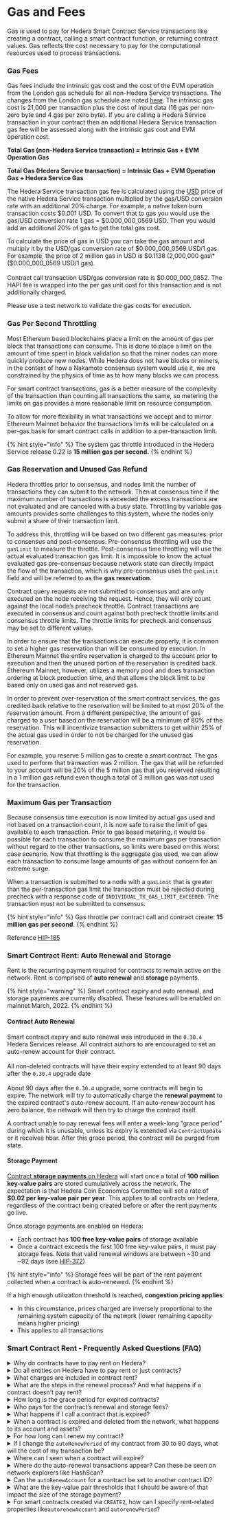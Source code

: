 # Gas and Fees

Gas is used to pay for Hedera Smart Contract Service transactions like creating a contract, calling a smart contract function, or returning contract values. Gas reflects the cost necessary to pay for the computational resources used to process transactions.

### Gas Fees

Gas fees include the intrinsic gas cost and the cost of the EVM operation from the London gas schedule for all non-Hedera Service transactions. The changes from the London gas schedule are noted [here](hyperledger-besu-evm.md#gas-schedule). The intrinsic gas cost is 21,000 per transaction plus the cost of input data (16 gas per non-zero byte and 4 gas per zero byte). If you are calling a Hedera Service transaction in your contract then an additional Hedera Service transaction gas fee will be assessed along with the intrinsic gas cost and EVM operation cost.

**Total Gas (non-Hedera Service transaction) = Intrinsic Gas + EVM Operation Gas**

**Total Gas (Hedera Service transaction) = Intrinsic Gas + EVM Operation Gas + Hedera Service Gas**

The Hedera Service transaction gas fee is calculated using the [USD](../../networks/mainnet/fees/#transaction-and-query-fees) price of the native Hedera Service transaction multiplied by the gas/USD conversion rate with an additional 20% charge. For example, a native token burn transaction costs $0.001 USD. To convert that to gas you would use the gas/USD conversion rate 1 gas = $0.000\_000\_0569 USD. Then you would add an additional 20% of gas to get the total gas cost.

To calculate the price of gas in USD you can take the gas amount and multiply it by the USD/gas conversion rate of $0.000\_000\_0569 USD/1 gas. For example, the price of 2 million gas in USD is $0.1138 (2,000,000 gas\*($0.000\_000\_0569 USD/1 gas).\
\
Contract call transaction USD/gas conversion rate is $0.000\_000\_0852. The HAPI fee is wrapped into the per gas unit cost for this transaction and is not additionally charged.

Please use a test network to validate the gas costs for execution.

### Gas Per Second Throttling

Most Ethereum based blockchains place a limit on the amount of gas per block that transactions can consume. This is done to place a limit on the amount of time spent in block validation so that the miner nodes can more quickly produce new nodes. While Hedera does not have blocks or miners, in the context of how a Nakamoto consensus system would use it, we are constrained by the physics of time as to how many blocks we can process.

For smart contract transactions, gas is a better measure of the complexity of the transaction than counting all transactions the same, so metering the limits on gas provides a more reasonable limit on resource consumption.

To allow for more flexibility in what transactions we accept and to mirror Ethereum Mainnet behavior the transactions limits will be calculated on a per-gas basis for smart contract calls in addition to a per-transaction limit.

{% hint style="info" %}
The system gas throttle introduced in the Hedera Service release 0.22 is **15 million gas per second.**
{% endhint %}

### Gas Reservation and Unused Gas Refund

Hedera throttles prior to consensus, and nodes limit the number of transactions they can submit to the network. Then at consensus time if the maximum number of transactions is exceeded the excess transactions are not evaluated and are canceled with a busy state. Throttling by variable gas amounts provides some challenges to this system, where the nodes only submit a share of their transaction limit.

To address this, throttling will be based on two different gas measures: prior to consensus and post-consensus. Pre-consensus throttling will use the `gasLimit` to measure the throttle. Post-consensus time throttling will use the actual evaluated transaction gas limit. It is impossible to know the actual evaluated gas pre-consensus because network state can directly impact the flow of the transaction, which is why pre-consensus uses the `gasLimit` field and will be referred to as the **gas reservation**.

Contract query requests are not submitted to consensus and are only executed on the node receiving the request. Hence, they will only count against the local node’s precheck throttle. Contract transactions are executed in consensus and count against both precheck throttle limits and consensus throttle limits. The throttle limits for precheck and consensus may be set to different values.

In order to ensure that the transactions can execute properly, it is common to set a higher gas reservation than will be consumed by execution. In Ethereum Mainnet the entire reservation is charged to the account prior to execution and then the unused portion of the reservation is credited back. Ethereum Mainnet, however, utilizes a memory pool and does transaction ordering at block production time, and that allows the block limit to be based only on used gas and not reserved gas.

In order to prevent over-reservation of the smart contract services, the gas credited back relative to the reservation will be limited to at most 20% of the reservation amount. From a different perspective, the amount of gas charged to a user based on the reservation will be a minimum of 80% of the reservation. This will incentivize transaction submitters to get within 25% of the actual gas used in order to not be charged for the unused gas reservation.

For example, you reserve 5 million gas to create a smart contract. The gas used to perform that transaction was 2 million. The gas that will be refunded to your account will be 20% of the 5 million gas that you reserved resulting in a 1 million gas refund even though a total of 3 million gas was not used for the transaction.

### Maximum Gas per Transaction

Because consensus time execution is now limited by actual gas used and not based on a transaction count, it is now safe to raise the limit of gas available to each transaction. Prior to gas based metering, it would be possible for each transaction to consume the maximum gas per transaction without regard to the other transactions, so limits were based on this worst case scenario. Now that throttling is the aggregate gas used, we can allow each transaction to consume large amounts of gas without concern for an extreme surge.

When a transaction is submitted to a node with a `gasLimit` that is greater than the per-transaction gas limit the transaction must be rejected during precheck with a response code of `INDIVIDUAL_TX_GAS_LIMIT_EXCEEDED`. The transaction must not be submitted to consensus.

{% hint style="info" %}
Gas throttle per contract call and contract create: **15 million gas per second**.
{% endhint %}

Reference [HIP-185](https://hips.hedera.com/hip/hip-185)

### Smart Contract Rent: Auto Renewal and Storage

Rent is the recurring payment required for contracts to remain active on the network. Rent is comprised of **auto renewal** and **storage** payments.

{% hint style="warning" %}
Smart contract expiry and auto renewal, and storage payments are currently disabled. These features will be enabled on mainnet March, 2022.
{% endhint %}

#### Contract Auto Renewal

Smart contract expiry and auto renewal was introduced in the `0.30.4` Hedera Services release. All contract authors to are encouraged to set an auto-renew account for their contract.\
\
All non-deleted contracts will have their expiry extended to at least 90 days after the `0.30.4` upgrade date\
\
About 90 days after the `0.30.4` upgrade, some contracts will begin to expire. The network will try to automatically charge the **renewal payment** to the expired contract's auto-renew account. If an auto-renew account has zero balance, the network will then try to charge the contract itself.

A contract unable to pay renewal fees will enter a week-long "grace period" during which it is unusable, unless its expiry is extended via `ContractUpdate` or it receives hbar. After this grace period, the contract will be purged from state.

#### Storage Payment

[Contract **storage payments** on Hedera](https://hedera.com/blog/smart-contract-rent-on-hedera-is-coming-what-you-need-to-know) will start once a total of **100 million key-value pairs** are stored cumulatively across the network. The expectation is that Hedera Coin Economics Committee will set a rate of **$0.02 per key-value pair per year**. This applies to all contracts on Hedera, regardless of the contract being created before or after the rent payments go live.

Once storage payments are enabled on Hedera:

* Each contract has **100 free key-value pairs** of storage available
* Once a contract exceeds the first 100 free key-value pairs, it must pay storage fees. Note that valid renewal windows are between \~30 and \~92 days (see [HIP-372](https://hips.hedera.com/hip/hip-372))

{% hint style="info" %}
Storage fees will be part of the rent payment collected when a contract is auto-renewed.
{% endhint %}

If a high enough utilization threshold is reached, **congestion pricing applies**

* In this circumstance, prices charged are inversely proportional to the remaining system capacity of the network (lower remaining capacity means higher pricing)
* This applies to all transactions

### Smart Contract Rent - Frequently Asked Questions (FAQ)

<details>

<summary>Why do contracts have to pay rent on Hedera?</summary>

Distributed networks like Hedera have a finite amount of computational resources. When entities like smart contracts are deployed on a decentralized network, a portion of those resources are consumed. Thus, it is unfeasible to maintain an unlimited number of entities for an infinite amount of time on finite resources. Solving this problem is necessary, and it’s a key topic of discussion by Leemon and [others](https://www.coindesk.com/markets/2018/03/27/vitalik-wants-you-to-pay-to-slow-ethereums-growth/) in the layer 1 network space.&#x20;

Contract rent is an economically and technically viable approach to manage smart contract entities and state storage.

</details>

<details>

<summary>Do all entities on Hedera have to pay rent or just contracts?</summary>

Contracts are the first entity paying rent on Hedera starting in March 2023.

Eventually, all other network entities (e.g. Tokens, accounts, topics, and files) will pay rent as well. However, the timeline for the rent of other entities is not yet defined. Sufficient time and notice will be provided to the community before enabling rent for other entities.

</details>

<details>

<summary>What charges are included in contract rent?</summary>

Rent is defined as the recurring payment required for contracts (and, eventually, all other Hedera entities) to remain active on the network. For contracts, rent is comprised by **auto-renewal** and **storage** payments:

* **Auto-renewal payments** will be enabled on mainnet (for contracts only) with the Hedera Services release planned for February 2023. The auto-renewal fee for a contract is $0.026 USD per 90 days
* **Storage payments** will start once a total of **100 million key-value pairs** are stored cumulatively across the network. These storage fees will be part of the rent payment collected when a contract is auto renewed. The storage fee rate is $0.02 per key-value pair per year

<img src="../../.gitbook/assets/image (3).png" alt="" data-size="original">

</details>

<details>

<summary>What are the steps in the renewal process? And what happens if a contract doesn’t pay rent?</summary>

Every entity on Hedera has the fields `expirationTime`, `autorenewPeriod`, and `autorenewAccount`.

1. When the `expirationTime` for a contract is reached, the network will first try to charge rent to the contract’s `autoRenewAccount`
   * If renewal is successful, then the contract remains active on the network
   * If renewal fails, then the contract is marked as `expired`
2. An `expired` entity is given a grace period before it is removed from the network. During the grace period, the entity (contract) is inactive, and all transactions involving it will fail, except for an update transaction to extend the `expirationTime`
   * A contract in the grace period can be immediately "re-activated" by either sending it some hbar or manually extending its `expirationTime` via a contract update transaction
3. At the end of the grace period, the contract is permanently removed from the ledger if:
   * The contract and its `autoRenewAccount` still have a zero HBAR balance at the end of the grace period, OR
   * The contract is not manually extended during the grace period

Note that the ID number of a removed entity is not reused going forward. In addition, if an entity was marked as `deleted`, then it cannot have its `expirationTime` extended. Neither an update transaction nor an auto-renew will be able to extend it.

See the diagram below and [HIP-16](https://hips.hedera.com/hip/hip-16) for more details.

![](../../.gitbook/assets/Untitled.png)

</details>

<details>

<summary>How long is the grace period for expired contracts?</summary>

The grace period between entity expiration and deletion is 30 days.

</details>

<details>

<summary>Who pays for the contract’s renewal and storage fees?</summary>

Smart contracts on Hedera can pay for rent in two ways: external funds or contract funds.

When the `expirationTime` for a contract is reached, the network will first try to charge rent to the contract’s `autoRenewAccount`:&#x20;

* If the `autoRenewAccount` has sufficient HBAR to pay for the `autoRenewPeriod`, then the contract is successfully renewed
* If the `autoRenewAccount` has some HBAR but not enough to afford the full `autoRenewPeriod`, then the contract is extended for as long as possible (say, 1 week instead of 90 days). Once that extension (1 week) elapses, if the `autoRenewAccount` hasn't been re-funded to cover the `autoRenewPeriod`, then the contract account itself will be charged for rent
* If the `autoRenewAccount` has a zero HBAR balance, then the contract itself is charged
* If the `autoRenewAccount` and the contract both have a zero HBAR balance at the time that renewal fees are due, the contract is marked as `expired`

</details>

<details>

<summary>What happens if I call a contract that is expired?</summary>

Calling an `expired` contract will resolve to `CONTRACT_EXPIRED_AND_AWAITING_REMOVAL`.

</details>

<details>

<summary>When a contract is expired and deleted from the network, what happens to its account and assets?</summary>

If an expired contract that holds native Hedera Token Service (HTS) tokens reaches the deletion stage, then the assets held by that contract are returned to their respective treasury accounts.

If the deleted contract is being used as a specific key for an HTS token, then that key field will refer to a contract that no longer exists. That specific key can be changed, as long as an admin key was specified during token creation. If the token is immutable (no admin key), the specific key cannot be changed.

Contracts that are the treasury for HTS tokens do not expire at this moment (subject to change in the future).

</details>

<details>

<summary>For how long can I renew my contract?</summary>

The minimum renewal period possible is 2,592,000 seconds (\~30 days) and the maximum is 8,000,001 seconds (\~92 days).

See details in [HIP-372: Entity Auto-Renewals and Expiry Window](https://hips.hedera.com/hip/hip-372).

</details>

<details>

<summary>If I change the <code>autoRenewPeriod</code> of my contract from 30 to 90 days, what will the cost of my transaction be?</summary>

The cost of rent scales just about linearly with the length of the renewal period. So a renewal that pays for 90 days will cost \~3 times as much as a renewal that pays for 30 days.

</details>

<details>

<summary>Where can I seen when a contract will expire?</summary>

Mirror nodes provide the expiration time for contracts. You can obtain this information using the mirror node REST API (show it as `expiration_time`) and network explorers like HashScan (shows it as `Expires at`).

</details>

<details>

<summary>Where do the auto-renewal transactions appear? Can these be seen on network explorers like HashScan?</summary>

According to [HIP-16: Entity Auto-Renewal](https://hips.hedera.com/hip/hip-16), records of auto-renew charges will appear as `actions` in the record stream, and will be available via mirror nodes. In addition, the fee breakdown is provided in network explorers like HashScan for the contract update transaction. No receipts or records for auto-renewal actions will be available via HAPI queries.&#x20;

[HIP-449](https://hips.hedera.com/hip/hip-449) provides technical details on how information for expiring contracts is included in the record stream.

</details>

<details>

<summary>Can the <code>autoRenewAccount</code> for a contract be set to another contract ID?</summary>

Yes, that is possible for contracts.

</details>

<details>

<summary>What are the key-value pair thresholds that I should be aware of that impact the size of the storage payment?</summary>

* Storage payments for contracts will only start being charged once **100 million key-value pairs** are reached cumulatively across the network
* After than, each contract has **100 free key-value pairs** of storage available. Once a contract exceeds the first 100 free key-value pairs, it must pay storage fees

</details>

<details>

<summary>For smart contracts created via <code>CREATE2</code>, how can I specify rent-related properties like<code>autorenewAccount</code> and <code>autorenewPeriod</code>?</summary>

Contracts created via `CREATE2` inside the EVM will inherit the `autorenewaccount` and `autorenewPeriod`of the `sender` address.&#x20;

For example, if you call contract `0xab...cd` which has `autorenewAccount` `0.0.X` and `autorenewPeriod` of 45 days, and this contract deploys a new contract `0xcd...ef`, then the new contract will also have `autorenewAccount` `0.0.X`and `autorenewPeriod` of 45 days.

Also, remember that rent can be covered by the HBAR balance of a contract. Thus, developers can send HBAR to the contract or configure the contract to charge users a specific HBAR amount when executing operations.

</details>
